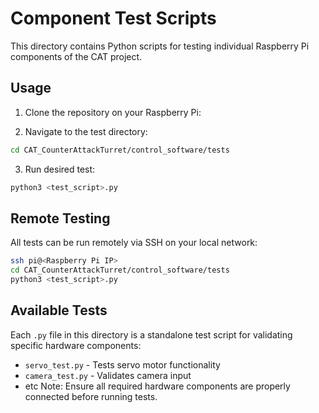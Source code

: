 # Component Test Scripts

This directory contains Python scripts for testing individual Raspberry Pi components of the CAT project.

## Usage

1. Clone the repository on your Raspberry Pi:

2. Navigate to the test directory:

```bash
cd CAT_CounterAttackTurret/control_software/tests
```


3. Run desired test:

```bash
python3 <test_script>.py
```

## Remote Testing

All tests can be run remotely via SSH on your local network:

```bash
ssh pi@<Raspberry Pi IP>
cd CAT_CounterAttackTurret/control_software/tests
python3 <test_script>.py
```


## Available Tests

Each `.py` file in this directory is a standalone test script for validating specific hardware components:
- `servo_test.py` - Tests servo motor functionality
- `camera_test.py` - Validates camera input
- etc
Note: Ensure all required hardware components are properly connected before running tests.
